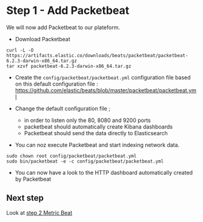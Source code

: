 # Step 1 - Add Packetbeat

We will now add Packetbeat to our plateform.

* Download Packetbeat

```shell
curl -L -O https://artifacts.elastic.co/downloads/beats/packetbeat/packetbeat-6.2.3-darwin-x86_64.tar.gz
tar xzvf packetbeat-6.2.3-darwin-x86_64.tar.gz
```

* Create the `config/packetbeat/packetbeat.yml` configuration file based on this default configuration file : https://github.com/elastic/beats/blob/master/packetbeat/packetbeat.yml

* Change the default configuration file ;

  * in order to listen only the 80, 8080 and 9200 ports
  * packetbeat should automatically create Kibana dashboards
  * Packetbeat should send the data directly to Elasticsearch

* You can noz execute Packetbeat and start indexing network data.

```shell
sudo chown root config/packetbeat/packetbeat.yml
sudo bin/packetbeat -e -c config/packetbeat/packetbeat.yml
```

* You can now have a look to the HTTP dashboard automatically created by Packetbeat

## Next step

Look at [step 2 Metric Beat](https://github.com/Gillespie59/devoxx-universite-elastic/tree/master/step2)
